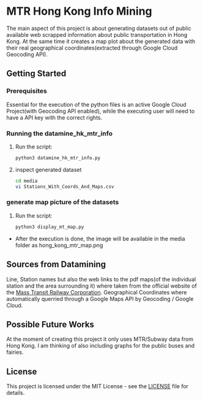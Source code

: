 # MTR Hong Kong Info Mining

The main aspect of this project is about generating datasets out of public available web scrapped information about public transportation in Hong Kong.
At the same time it creates a map plot about the generated data with their real geographical coordinates(extracted through Google Cloud Geocoding API).

## Getting Started

### Prerequisites

Essential for the execution of the python files is an active Google Cloud Project(with Geocoding API enabled), while the executing user will need to have a API key with the correct rights.

### Running the datamine_hk_mtr_info

1. Run the script:
   ```bash
   python3 datamine_hk_mtr_info.py
   ```
2. inspect generated dataset
   ```bash
   cd media
   vi Stations_With_Coords_And_Maps.csv
   ```

### generate map picture of the datasets

1. Run the script:
   ```bash
   python3 display_mt_map.py
   ```
- After the execution is done, the image will be available in the media folder as hong_kong_mtr_map.png

## Sources from Datamining

Line, Station names but also the web links to the pdf maps(of the individual station and the area surrounding it) where taken from the official website of the [Mass Transit Railway Corporation](https://www.mtr.com.hk/en/customer/services/system_map.html).
Geographical Coordinates where automatically querried through a Google Maps API by Geocoding / Google Cloud.

## Possible Future Works

At the moment of creating this project it only uses MTR/Subway data from Hong Kong. I am thinking of also including graphs for the public buses and fairies. 

## License

This project is licensed under the MIT License - see the [LICENSE](LICENSE) file for details.
